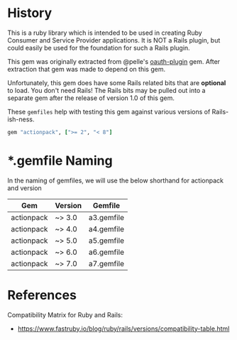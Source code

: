 # History

This is a ruby library which is intended to be used in creating Ruby Consumer
and Service Provider applications. It is NOT a Rails plugin, but could easily
be used for the foundation for such a Rails plugin.

This gem was originally extracted from @pelle's [oauth-plugin](https://github.com/pelle/oauth-plugin)
gem. After extraction that gem was made to depend on this gem.

Unfortunately, this gem does have some Rails related bits that are
**optional** to load. You don't need Rails! The Rails bits may be pulled out
into a separate gem after the release of version 1.0 of this gem.

These `gemfiles` help with testing this gem against various versions of Rails-ish-ness.

```ruby
gem "actionpack", [">= 2", "< 8"]
```

# *.gemfile Naming

In the naming of gemfiles, we will use the below shorthand for actionpack and version

| Gem        | Version | Gemfile    |
|------------|---------|------------|
| actionpack | ~> 3.0  | a3.gemfile |
| actionpack | ~> 4.0  | a4.gemfile |
| actionpack | ~> 5.0  | a5.gemfile |
| actionpack | ~> 6.0  | a6.gemfile |
| actionpack | ~> 7.0  | a7.gemfile |

# References

Compatibility Matrix for Ruby and Rails:
* https://www.fastruby.io/blog/ruby/rails/versions/compatibility-table.html
